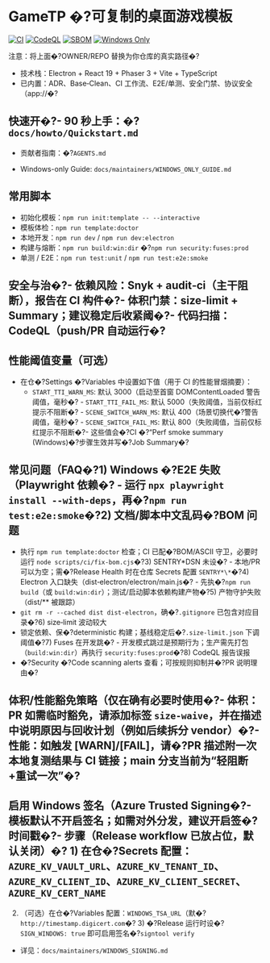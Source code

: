 # GameTP �?可复制的桌面游戏模板

[![CI](https://github.com/OWNER/REPO/actions/workflows/ci.yml/badge.svg?branch=main)](https://github.com/OWNER/REPO/actions/workflows/ci.yml)
[![CodeQL](https://github.com/OWNER/REPO/actions/workflows/codeql.yml/badge.svg?branch=main)](https://github.com/OWNER/REPO/actions/workflows/codeql.yml)
[![SBOM](https://img.shields.io/badge/SBOM-CycloneDX-blue)](#)
[![Windows Only](https://img.shields.io/badge/Platform-Windows--only-0078D6)](#)

注意：将上面�?OWNER/REPO 替换为你仓库的真实路径�?

- 技术栈：Electron + React 19 + Phaser 3 + Vite + TypeScript
- 已内置：ADR、Base‑Clean、CI 工作流、E2E/单测、安全门禁、协议安全（app://�?

## 快速开�?- 90 秒上手：�?`docs/howto/Quickstart.md`

- 贡献者指南：�?`AGENTS.md`

- Windows-only Guide: `docs/maintainers/WINDOWS_ONLY_GUIDE.md`

## 常用脚本

- 初始化模板：`npm run init:template -- --interactive`
- 模板体检：`npm run template:doctor`
- 本地开发：`npm run dev` / `npm run dev:electron`
- 构建与熔断：`npm run build:win:dir` �?`npm run security:fuses:prod`
- 单测 / E2E：`npm run test:unit` / `npm run test:e2e:smoke`

## 安全与治�?- 依赖风险：Snyk + audit‑ci（主干阻断），报告在 CI 构件�?- 体积门禁：size‑limit + Summary；建议稳定后收紧阈�?- 代码扫描：CodeQL（push/PR 自动运行�?

## 性能阈值变量（可选）

- 在仓�?Settings �?Variables 中设置如下值（用于 CI 的性能冒烟摘要）：
  - `START_TTI_WARN_MS`: 默认 3000（启动至首窗 DOMContentLoaded 警告阈值，毫秒�? - `START_TTI_FAIL_MS`: 默认 5000（失败阈值，当前仅标红提示不阻断�? - `SCENE_SWITCH_WARN_MS`: 默认 400（场景切换代�?警告阈值，毫秒�? - `SCENE_SWITCH_FAIL_MS`: 默认 800（失败阈值，当前仅标红提示不阻断�?- 这些值会�?CI �?“Perf smoke summary (Windows)�?步骤生效并写�?Job Summary�?

## 常见问题（FAQ�?1) Windows �?E2E 失败（Playwright 依赖�? - 运行 `npx playwright install --with-deps`，再�?`npm run test:e2e:smoke`�?2) 文档/脚本中文乱码�?BOM 问题

- 执行 `npm run template:doctor` 检查；CI 已配�?BOM/ASCII 守卫，必要时运行 `node scripts/ci/fix-bom.cjs`�?3) SENTRY*DSN 未设�? - 本地/PR 可以为空；需�?Release Health 时在仓库 Secrets 配置 `SENTRY*\*`�?4) Electron 入口缺失（dist‑electron/electron/main.js�?   - 先执�?`npm run build`（或 `build:win:dir`）；测试/启动脚本依赖构建产物�?5) 产物守护失败（dist/\*\* 被跟踪）
- `git rm -r --cached dist dist-electron`，确�?`.gitignore` 已包含对应目录�?6) size‑limit 波动较大
- 锁定依赖、保�?deterministic 构建；基线稳定后�?`.size-limit.json` 下调阈值�?7) Fuses 在开发跳�? - 开发模式跳过是预期行为；生产需先打包（`build:win:dir`）再执行 `security:fuses:prod`�?8) CodeQL 报告误报
- �?Security �?Code scanning alerts 查看；可按规则抑制并�?PR 说明理由�?

## 体积/性能豁免策略（仅在确有必要时使用�?- 体积：PR 如需临时豁免，请添加标签 `size-waive`，并在描述中说明原因与回收计划（例如后续拆分 vendor）�?- 性能：如触发 [WARN]/[FAIL]，请�?PR 描述附一次本地复测结果与 CI 链接；main 分支当前为“轻阻断+重试一次”�?

## 启用 Windows 签名（Azure Trusted Signing�?- 模板默认不开启签名；如需对外分发，建议开启签�?时间戳�?- 步骤（Release workflow 已放占位，默认关闭）�? 1) 在仓�?Secrets 配置：`AZURE_KV_VAULT_URL`、`AZURE_KV_TENANT_ID`、`AZURE_KV_CLIENT_ID`、`AZURE_KV_CLIENT_SECRET`、`AZURE_KV_CERT_NAME`

2. （可选）在仓�?Variables 配置：`WINDOWS_TSA_URL`（默�?`http://timestamp.digicert.com`�? 3) �?Release 运行时设�?`SIGN_WINDOWS: true` 即可启用签名�?`signtool verify`

- 详见：`docs/maintainers/WINDOWS_SIGNING.md`
